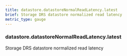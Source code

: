 ```yaml
---
title: datastore.datastoreNormalReadLatency.latest
brief: Storage DRS datastore normalized read latency
metric_type: gauge
---
```

### datastore.datastoreNormalReadLatency.latest

Storage DRS datastore normalized read latency